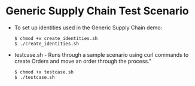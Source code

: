 # Generic Supply Chain Test Scenario

 - To set up identities used in the Generic Supply Chain demo:
    ```
    $ chmod +x create_identities.sh
    $ ./create_identities.sh
    ```
 - testcase.sh - Runs through a sample scenario using curl commands to create Orders and move an order through the process."
    ```
    $ chmod +x testcase.sh
    $ ./testcase.sh
    ```

